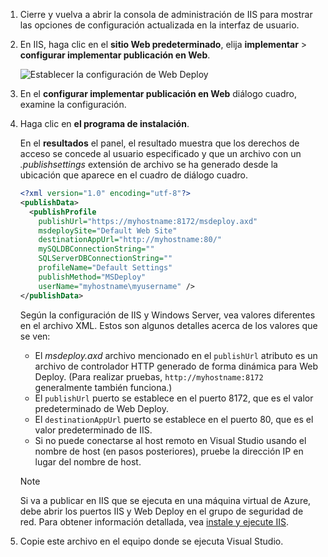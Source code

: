 
1. Cierre y vuelva a abrir la consola de administración de IIS para mostrar las opciones de configuración actualizada en la interfaz de usuario.

1. En IIS, haga clic en el **sitio Web predeterminado**, elija **implementar** > **configurar implementar publicación en Web**.

    ![Establecer la configuración de Web Deploy](../../deployment/media/tutorial-configure-web-deploy-publishing.png)

1. En el **configurar implementar publicación en Web** diálogo cuadro, examine la configuración.

1. Haga clic en **el programa de instalación**.

    En el **resultados** el panel, el resultado muestra que los derechos de acceso se concede al usuario especificado y que un archivo con un *.publishsettings* extensión de archivo se ha generado desde la ubicación que aparece en el cuadro de diálogo cuadro.

    ```xml
    <?xml version="1.0" encoding="utf-8"?>
    <publishData>
      <publishProfile
        publishUrl="https://myhostname:8172/msdeploy.axd"
        msdeploySite="Default Web Site"
        destinationAppUrl="http://myhostname:80/"
        mySQLDBConnectionString=""
        SQLServerDBConnectionString=""
        profileName="Default Settings"
        publishMethod="MSDeploy"
        userName="myhostname\myusername" />
    </publishData>
    ```

    Según la configuración de IIS y Windows Server, vea valores diferentes en el archivo XML. Estos son algunos detalles acerca de los valores que se ven:

    * El *msdeploy.axd* archivo mencionado en el `publishUrl` atributo es un archivo de controlador HTTP generado de forma dinámica para Web Deploy. (Para realizar pruebas, `http://myhostname:8172` generalmente también funciona.)
    * El `publishUrl` puerto se establece en el puerto 8172, que es el valor predeterminado de Web Deploy.
    * El `destinationAppUrl` puerto se establece en el puerto 80, que es el valor predeterminado de IIS.
    * Si no puede conectarse al host remoto en Visual Studio usando el nombre de host (en pasos posteriores), pruebe la dirección IP en lugar del nombre de host.

    > [!NOTE]
    > Si va a publicar en IIS que se ejecuta en una máquina virtual de Azure, debe abrir los puertos IIS y Web Deploy en el grupo de seguridad de red. Para obtener información detallada, vea [instale y ejecute IIS](/azure/virtual-machines/windows/quick-create-portal#open-port-80-for-web-traffic).

1. Copie este archivo en el equipo donde se ejecuta Visual Studio.
